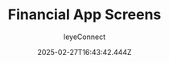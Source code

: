 ---
title: "Financial App Screens"
author: "leyeConnect"
date: "2025-02-27T16:43:42.444Z"
draft: false
type: "post"
layout: "single"
categories: [""]
tags: [""]
source: "X"
source_link: "https://x.com/leyeConnect/status/1892897323463614559"
media: "/uploads/x.com_GkTrqkDWkAAiGPo.jpg"
media_type: "image"

social:
  commentary: ""
  scheduledFor: null
  status: "draft"
---
